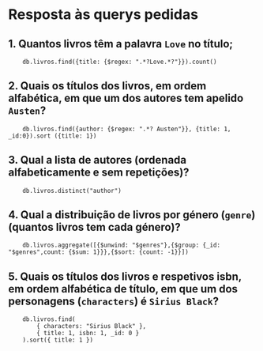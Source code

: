 # Resposta às querys pedidas

## 1. Quantos livros têm a palavra `Love` no título;
```    
    db.livros.find({title: {$regex: ".*?Love.*?"}}).count()
```    

## 2. Quais os títulos dos livros, em ordem alfabética, em que um dos autores tem apelido `Austen`?
```    
    db.livros.find({author: {$regex: ".*? Austen"}}, {title: 1, _id:0}).sort ({title: 1})
```    

## 3. Qual a lista de autores (ordenada alfabeticamente e sem repetições)? 
```    
    db.livros.distinct("author")
```    

## 4. Qual a distribuição de livros por género (`genre`) (quantos livros tem cada género)?
```    
    db.livros.aggregate([{$unwind: "$genres"},{$group: {_id: "$genres",count: {$sum: 1}}},{$sort: {count: -1}}])
```    

## 5. Quais os títulos dos livros e respetivos isbn, em ordem alfabética de título, em que um dos personagens (`characters`) é `Sirius Black`?
```    
    db.livros.find(
        { characters: "Sirius Black" },
        { title: 1, isbn: 1, _id: 0 }
    ).sort({ title: 1 })
```    